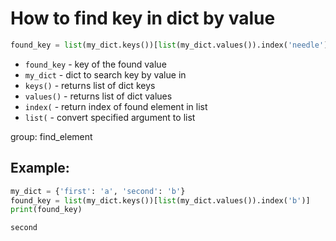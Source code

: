 # How to find key in dict by value

```python
found_key = list(my_dict.keys())[list(my_dict.values()).index('needle')]
```

- `found_key` - key of the found value
- `my_dict` - dict to search key by value in
- `keys()` - returns list of dict keys
- `values()` - returns list of dict values
- `index(` - return index of found element in list
- `list(` - convert specified argument to list

group: find_element

## Example: 
```python
my_dict = {'first': 'a', 'second': 'b'}
found_key = list(my_dict.keys())[list(my_dict.values()).index('b')]
print(found_key)
```
```
second

```
